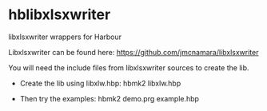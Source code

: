 # hblibxlsxwriter
libxlsxwriter wrappers for Harbour

Libxlsxwriter can be found here:
https://github.com/jmcnamara/libxlsxwriter

You will need the include files from libxlsxwriter sources to create the lib.

- Create the lib using libxlw.hbp:
  hbmk2 libxlw.hbp

- Then try the examples:
  hbmk2 demo.prg example.hbp
